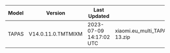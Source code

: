 | Model | Version | Last Updated | File Name | Size | Download Link |
| ---- | ---- | ---- | ---- | ---- | ---- |
| TAPAS | V14.0.11.0.TMTMIXM | 2023-07-09 14:17:02 UTC | xiaomi.eu_multi_TAPAS_V14.0.11.0.TMTMIXM_v14-13.zip | 4.4 GB | [SourceForge](https://sourceforge.net/projects/xiaomi-eu-multilang-miui-roms/files/xiaomi.eu/MIUI-STABLE-RELEASES/MIUIv14/xiaomi.eu_multi_TAPAS_V14.0.11.0.TMTMIXM_v14-13.zip/download) |
